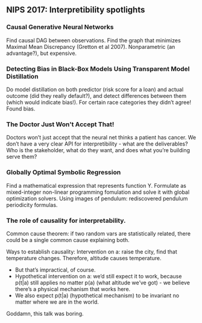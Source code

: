 ## NIPS 2017: Interpretibility spotlights

### Causal Generative Neural Networks

Find causal DAG between observations. Find the graph that minimizes Maximal Mean Discrepancy (Gretton et al 2007). Nonparametric (an advantage?), but expensive.

### Detecting Bias in Black-Box Models Using Transparent Model Distillation

Do model distillation on both predictor (risk score for a loan) and actual outcome (did they really default?), and detect differences between them (which would indicate bias!). For certain race categories they didn’t agree! Found bias.

### The Doctor Just Won't Accept That!

Doctors won’t just accept that the neural net thinks a patient has cancer. We don’t have a very clear API for interpretibility - what are the deliverables? Who is the stakeholder, what do they want, and does what you’re building serve them?

### Globally Optimal Symbolic Regression

Find a mathematical expression that represents function Y. Formulate as mixed-integer non-linear programming fomulation and solve it with global optimization solvers. Using images of pendulum: rediscovered pendulum periodicity formulas.

### The role of causality for interpretability.

Common cause theorem: if two random vars are statistically related, there could be a single common cause explaining both.

Ways to establish causality:
Intervention on a: raise the city, find that temperature changes. Therefore, altitude causes temperature.
* But that’s impractical, of course.
* Hypothetical intervention on a: we’d still expect it to work, because p(t|a) still applies no matter p(a) (what altitude we’ve got) - we believe there’s a physical mechanism that works here.
* We also expect p(t|a) (hypothetical mechanism) to be invariant no matter where we are in the world.

Goddamn, this talk was boring.
